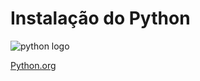 # Instalação do Python

![python logo](https://logodix.com/logo/729279.png)

[Python.org](https://www.python.org/)